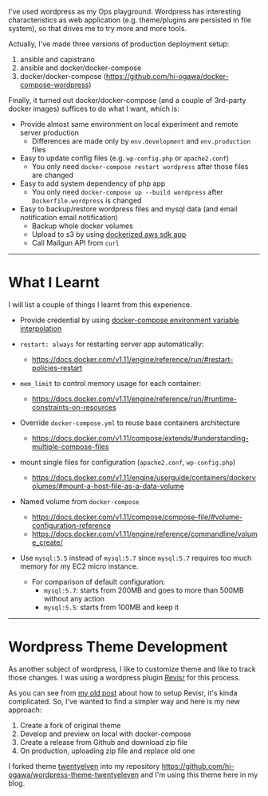 <!--
{
  "title": "Docker Compose Wordpress",
  "date": "2016-07-02T18:50:32.000Z",
  "category": "",
  "tags": [
    "wordpress",
    "docker"
  ],
  "draft": false
}
-->

I've used wordpress as my Ops playground. Wordpress has interesting characteristics as web application (e.g. theme/plugins are persisted in file system), so that drives me to try more and more tools.

Actually, I've made three versions of production deployment setup:

1. ansible and capistrano
2. ansible and docker/docker-compose
3. docker/docker-compose (https://github.com/hi-ogawa/docker-compose-wordpress)

Finally, it turned out docker/docker-compose (and a couple of 3rd-party docker images) suffices to do what I want, which is:

- Provide almost same environment on local experiment and remote server production
  - Differences are made only by `env.development` and `env.production` files
- Easy to update config files (e.g. `wp-config.php` or `apache2.conf`)
  - You only need `docker-compose restart wordpress` after those files are changed
- Easy to add system dependency of php app
  - You only need `docker-compose up --build wordpress` after `Dockerfile.wordpress` is changed
- Easy to backup/restore wordpress files and mysql data (and email notification email notification)
  - Backup whole docker volumes
  - Upload to s3 by using [dockerized aws sdk app](https://hub.docker.com/r/cgswong/aws/)
  - Call Mailgun API from `curl`

---

# What I Learnt

I will list a couple of things I learnt from this experience.

- Provide credential by using [docker-compose environment variable interpolation](https://github.com/hi-ogawa/docker-compose-wordpress/blob/781126123e7f0cb9782133a23a56feffdf2cafb9/docker-compose.yml#L8-L12)
- `restart: always` for restarting server app automatically:
  - https://docs.docker.com/v1.11/engine/reference/run/#restart-policies-restart

- `mem_limit` to control memory usage for each container:
  - https://docs.docker.com/v1.11/engine/reference/run/#runtime-constraints-on-resources

- Override `docker-compose.yml` to reuse base containers architecture
  - https://docs.docker.com/v1.11/compose/extends/#understanding-multiple-compose-files

- mount single files for configuration (`apache2.conf`, `wp-config.php`)
  - https://docs.docker.com/v1.11/engine/userguide/containers/dockervolumes/#mount-a-host-file-as-a-data-volume

- Named volume from `docker-compose`
  - https://docs.docker.com/v1.11/compose/compose-file/#volume-configuration-reference
  - https://docs.docker.com/v1.11/engine/reference/commandline/volume_create/

- Use `mysql:5.5` instead of `mysql:5.7` since `mysql:5.7` requires too much memory for my EC2 micro instance.
  - For comparison of default configuration:
      - `mysql:5.7`: starts from 200MB and goes to more than 500MB without any action
      - `mysql:5.5`: starts from 100MB and keep it

---

# Wordpress Theme Development

As another subject of wordpress, I like to customize theme and like to track those changes. I was using a wordpress plugin [Revisr](https://wordpress.org/plugins/revisr/) for this process.

As you can see from [my old post](http://wp.hiogawa.net/2016/04/29/wordpress-revisr-setup/) about how to setup Revisr, it's kinda complicated. So, I've wanted to find a simpler way and here is my new approach:

1. Create a fork of original theme
2. Develop and preview on local with docker-compose
3. Create a release from Github and download zip file
4. On production, uploading zip file and replace old one

I forked theme [twentyelven](https://wordpress.org/themes/twentyeleven/) into my repository https://github.com/hi-ogawa/wordpress-theme-twentyeleven and I'm using this theme here in my blog.
